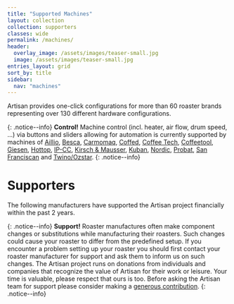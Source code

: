 ```yaml
---
title: "Supported Machines"
layout: collection
collection: supporters
classes: wide
permalink: /machines/
header:
  overlay_image: /assets/images/teaser-small.jpg
  image: /assets/images/teaser-small.jpg
entries_layout: grid
sort_by: title
sidebar:
  nav: "machines"
---
```


Artisan provides one-click configurations for more than 60 roaster brands representing over 130 different hardware configurations. 

{: .notice--info}
**Control!**
Machine control (incl. heater, air flow, drum speed, ...) via buttons and sliders allowing for automation is currently supported by machines of [Aillio](/machines/aillio), [Besca](/machines/besca), [Carmomaq](/machines/carmomaq), [Coffed](/machines/coffed), [Coffee Tech](/machines/coffeetech), [Coffeetool](/machines/coffeetool), [Giesen](/machines/giesen), [Hottop](/machines/hottop), [IP-CC](/machines/ip-cc), [Kirsch & Mausser](/machines/kirsch), [Kuban](/machines/kuban), [Nordic](/machines/nordic), [Probat](/machines/probat), [San Franciscan](/machines/sf) and [Twino/Ozstar](/machines/twino-ozstar).
{: .notice--info}

<!--
# Partners

We especially thank our partners for pushing this project forward. Machines of our partners receive prioritised development updates, joint customer support as well as a one year [artisan.plus](https://artisan.plus/) PRO subscription for free.

<p align="center">
  <a href="/machines/probat/"><img width="460" height="300" src="/assets/images/probat-logo.jpg"></a><br>
  Sample Roaster • Probatone II • P & G Series • UG & G45 Retro
</p>
-->


# Supporters

The following manufacturers have supported the Artisan project financially within the past 2 years.

{: .notice--info}
**Support!**
Roaster manufactures often make component changes or substitutions while manufacturing their roasters.  Such changes could cause your roaster to differ from the predefined setup.  If you encounter a problem setting up your roaster you should first contact your roaster manufacturer for support and ask them to inform us on such changes.    The Artisan project runs on donations from individuals and companies that recognize the value of Artisan for their work or leisure. Your time is valuable, please respect that ours is too.  Before asking the Artisan team for support please consider making a [generous contribution](/donate/).
{: .notice--info}
